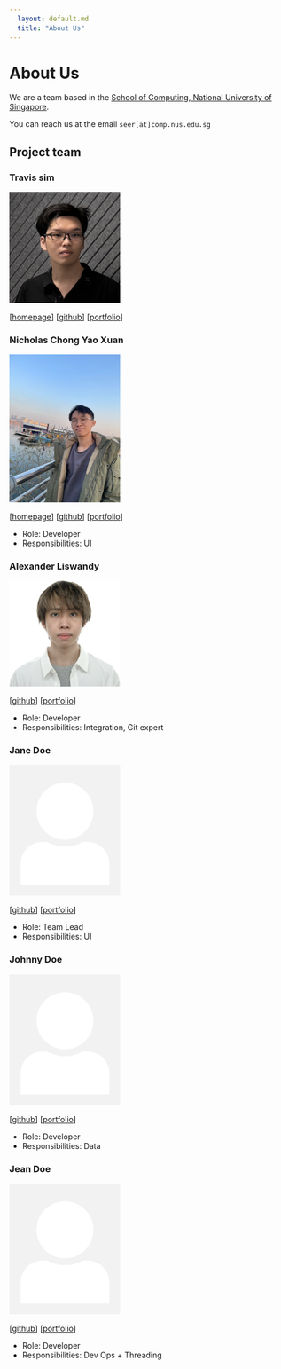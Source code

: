 ```yaml
---
  layout: default.md
  title: "About Us"
---
```


# About Us

We are a team based in the [School of Computing, National University of Singapore](http://www.comp.nus.edu.sg).

You can reach us at the email `seer[at]comp.nus.edu.sg`

## Project team

### Travis sim

<img src="images/travisim.png" width="200px">

[[homepage]([http://www.comp.nus.edu.sg/~damithch](https://github.com/travisim))]
[[github](https://github.com/travisim)]
[[portfolio](https://github.com/travisim)]

### Nicholas Chong Yao Xuan

<img src="images/nicholascyx.png" width="200px">

[[homepage](http://www.comp.nus.edu.sg/~damithch)]
[[github](https://github.com/nicholascyx)]
[[portfolio](team/johndoe.md)]

* Role: Developer
* Responsibilities: UI

### Alexander Liswandy

<img src="images/airiinnn.png" width="200px">

[[github](https://github.com/airiinnn)]
[[portfolio](team/johndoe.md)]


* Role: Developer
* Responsibilities: Integration, Git expert

### Jane Doe

<img src="images/johndoe.png" width="200px">

[[github](http://github.com/johndoe)]
[[portfolio](team/johndoe.md)]

* Role: Team Lead
* Responsibilities: UI

### Johnny Doe

<img src="images/johndoe.png" width="200px">

[[github](http://github.com/johndoe)] [[portfolio](team/johndoe.md)]

* Role: Developer
* Responsibilities: Data

### Jean Doe

<img src="images/johndoe.png" width="200px">

[[github](http://github.com/johndoe)]
[[portfolio](team/johndoe.md)]

* Role: Developer
* Responsibilities: Dev Ops + Threading
